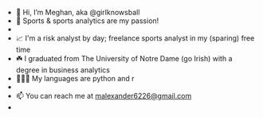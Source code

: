 - 👋 Hi, I’m Meghan, aka @girlknowsball
- 🏀 Sports & sports analytics are my passion!
- 
- 📈 I'm a risk analyst by day; freelance sports analyst in my (sparing) free time 
- ☘️ I graduated from The University of Notre Dame (go Irish) with a degree in business analytics
- 👩🏼‍💻 My languages are python and r
- 
- 📫 You can reach me at malexander6226@gmail.com
- 

